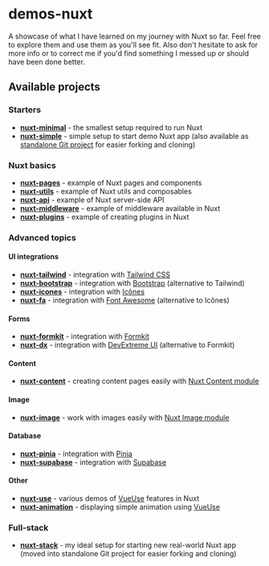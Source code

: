 # demos-nuxt
A showcase of what I have learned on my journey with Nuxt so far. Feel free to explore them and use them as you'll see fit. Also don't hesitate to ask for more info or to correct me if you'd find something I messed up or should have been done better.

## Available projects
### Starters
- [**nuxt-minimal**](https://github.com/AloisSeckar/demos-nuxt/tree/main/nuxt-minimal) - the smallest setup required to run Nuxt
- [**nuxt-simple**](https://github.com/AloisSeckar/demos-nuxt/tree/main/nuxt-simple) - simple setup to start demo Nuxt app (also available as [standalone Git project](https://github.com/AloisSeckar/nuxt-starter) for easier forking and cloning)

### Nuxt basics
- [**nuxt-pages**](https://github.com/AloisSeckar/demos-nuxt/tree/main/nuxt-pages) - example of Nuxt pages and components
- [**nuxt-utils**](https://github.com/AloisSeckar/demos-nuxt/tree/main/nuxt-utils) - example of Nuxt utils and composables
- [**nuxt-api**](https://github.com/AloisSeckar/demos-nuxt/tree/main/nuxt-api) - example of Nuxt server-side API
- [**nuxt-middleware**](https://github.com/AloisSeckar/demos-nuxt/tree/main/nuxt-middleware) - example of middleware available in Nuxt
- [**nuxt-plugins**](https://github.com/AloisSeckar/demos-nuxt/tree/main/nuxt-plugins) - example of creating plugins in Nuxt

### Advanced topics
#### UI integrations
- [**nuxt-tailwind**](https://github.com/AloisSeckar/demos-nuxt/tree/main/nuxt-tailwind) - integration with [Tailwind CSS](https://tailwindcss.com/)
- [**nuxt-bootstrap**](https://github.com/AloisSeckar/demos-nuxt/tree/main/nuxt-bootstrap) - integration with [Bootstrap](https://getbootstrap.com/) (alternative to Tailwind)
- [**nuxt-icones**](https://github.com/AloisSeckar/demos-nuxt/tree/main/nuxt-fa) - integration with [Icônes](https://icones.js.org/)
- [**nuxt-fa**](https://github.com/AloisSeckar/demos-nuxt/tree/main/nuxt-fa) - integration with [Font Awesome](https://fontawesome.com/) (alternative to Icônes)

#### Forms
- [**nuxt-formkit**](https://github.com/AloisSeckar/demos-nuxt/tree/main/nuxt-formkit) - integration with [Formkit](https://formkit.com/)
- [**nuxt-dx**](https://github.com/AloisSeckar/demos-nuxt/tree/main/nuxt-dx) - integration with [DevExtreme UI](https://js.devexpress.com/) (alternative to Formkit)

#### Content
- [**nuxt-content**](https://github.com/AloisSeckar/demos-nuxt/tree/main/nuxt-content) - creating content pages easily with [Nuxt Content module](https://content.nuxtjs.org/)

#### Image
- [**nuxt-image**](https://github.com/AloisSeckar/demos-nuxt/tree/main/nuxt-image) - work with images easily with [Nuxt Image module](https://image.nuxt.com/)

#### Database
- [**nuxt-pinia**](https://github.com/AloisSeckar/demos-nuxt/tree/main/nuxt-pinia) - integration with [Pinia](https://pinia.vuejs.org/)
- [**nuxt-supabase**](https://github.com/AloisSeckar/demos-nuxt/tree/main/nuxt-supabase) - integration with [Supabase](https://supabase.com/)

#### Other
- [**nuxt-use**](https://github.com/AloisSeckar/demos-nuxt/tree/main/nuxt-use) - various demos of [VueUse](https://vueuse.org/) features in Nuxt
- [**nuxt-animation**](https://github.com/AloisSeckar/demos-nuxt/tree/main/nuxt-animation) - displaying simple animation using [VueUse](https://vueuse.org/)

### Full-stack
- [**nuxt-stack**](https://github.com/AloisSeckar/nuxt-stack) - my ideal setup for starting new real-world Nuxt app (moved into standalone Git project for easier forking and cloning)

